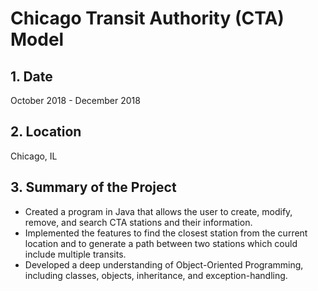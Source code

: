 # Chicago Transit Authority (CTA) Model

## 1. Date
   October 2018 - December 2018
   
## 2. Location
   Chicago, IL
   
## 3. Summary of the Project
   - Created a program in Java that allows the user to create, modify, remove, and search CTA stations and their information.
   - Implemented the features to find the closest station from the current location and to generate a path between two stations which could include multiple transits.
   - Developed a deep understanding of Object-Oriented Programming, including classes, objects, inheritance, and exception-handling.
